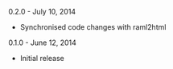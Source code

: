 0.2.0 - July 10, 2014
- Synchronised code changes with raml2html

0.1.0 - June 12, 2014
- Initial release
